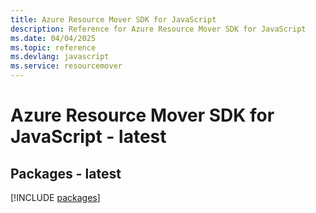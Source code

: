 ```yaml
---
title: Azure Resource Mover SDK for JavaScript
description: Reference for Azure Resource Mover SDK for JavaScript
ms.date: 04/04/2025
ms.topic: reference
ms.devlang: javascript
ms.service: resourcemover
---
```

# Azure Resource Mover SDK for JavaScript - latest
## Packages - latest
[!INCLUDE [packages](resource-mover-index.md)]
